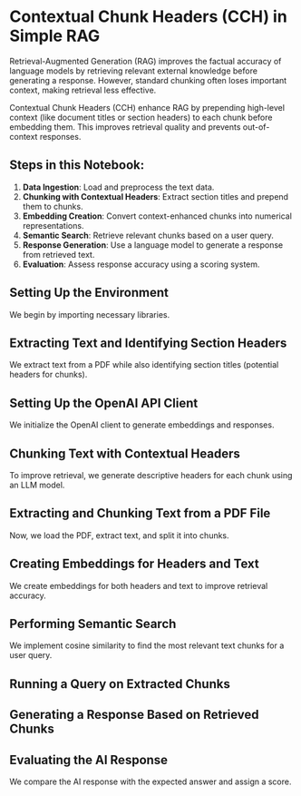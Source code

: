 # Contextual Chunk Headers (CCH) in Simple RAG

Retrieval-Augmented Generation (RAG) improves the factual accuracy of language models by retrieving relevant external knowledge before generating a response. However, standard chunking often loses important context, making retrieval less effective.

Contextual Chunk Headers (CCH) enhance RAG by prepending high-level context (like document titles or section headers) to each chunk before embedding them. This improves retrieval quality and prevents out-of-context responses.

## Steps in this Notebook:

1. **Data Ingestion**: Load and preprocess the text data.
2. **Chunking with Contextual Headers**: Extract section titles and prepend them to chunks.
3. **Embedding Creation**: Convert context-enhanced chunks into numerical representations.
4. **Semantic Search**: Retrieve relevant chunks based on a user query.
5. **Response Generation**: Use a language model to generate a response from retrieved text.
6. **Evaluation**: Assess response accuracy using a scoring system.

## Setting Up the Environment
We begin by importing necessary libraries.

## Extracting Text and Identifying Section Headers
We extract text from a PDF while also identifying section titles (potential headers for chunks).

## Setting Up the OpenAI API Client
We initialize the OpenAI client to generate embeddings and responses.

## Chunking Text with Contextual Headers
To improve retrieval, we generate descriptive headers for each chunk using an LLM model.

## Extracting and Chunking Text from a PDF File
Now, we load the PDF, extract text, and split it into chunks.

## Creating Embeddings for Headers and Text
We create embeddings for both headers and text to improve retrieval accuracy.

## Performing Semantic Search
We implement cosine similarity to find the most relevant text chunks for a user query.

## Running a Query on Extracted Chunks

## Generating a Response Based on Retrieved Chunks

## Evaluating the AI Response
We compare the AI response with the expected answer and assign a score.
